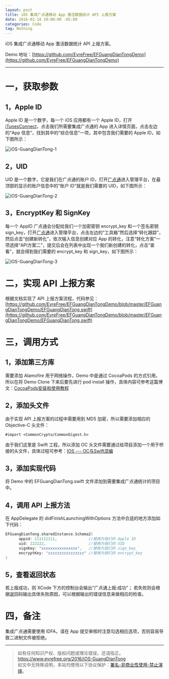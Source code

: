 ```yaml
---
layout: post
title: iOS 集成广点通移动 App 激活数据统计 API 上报方案
date: 2016-02-18 10:00:00 -05:00
categories: Code
tag: Nothing
---
```


iOS 集成广点通移动 App 激活数据统计 API 上报方案。

Demo 地址：[https://github.com/EyreFree/EFGuangDianTongDemo](https://github.com/EyreFree/EFGuangDianTongDemo)

---

# 一，获取参数

## 1，Apple ID

Apple ID 是一个数字，每一个 iOS 应用都有一个 Apple ID，打开 [iTunesConnect](http://itunesconnect.apple.com)，点击我们所需要集成广点通的 App 进入详情页面，点击左边的“App 信息”，找到其中的“综合信息”一项，其中包含我们需要的 Apple ID，如下图所示：

![iOS-GuangDianTong-1](/images/2016/iOS-GuangDianTong/1.png)

## 2，UID

UID 是一个数字，它是我们在广点通的账户 ID，打开[广点通](http://e.qq.com)进入管理平台，在最顶部的显示的账户信息中的“账户 ID”就是我们需要的 UID，如下图所示：

![iOS-GuangDianTong-2](/images/2016/iOS-GuangDianTong/2.png)

## 3，EncryptKey 和 SignKey

每一个 AppID 广点通会分配给我们一个加密密钥 encrypt_key 和一个签名密钥 sign_key，打开[广点通](http://e.qq.com)进入管理平台，点击左边的“工具箱”然后选择“转化跟踪”，然后点击“创建新转化”，依次输入信息创建对应 App 的转化，注意“转化方案”一项选择“API方案二”，提交后会在列表中出现一个我们新创建的转化，点击“查看”，就会得到我们需要的 encrypt_key 和 sign_key，如下图所示：

![iOS-GuangDianTong-3](/images/2016/iOS-GuangDianTong/3.png)

# 二，实现 API 上报方案

根据文档实现了 API 上报方案流程，代码参见：[https://github.com/EyreFree/EFGuangDianTongDemo/blob/master/EFGuangDianTongDemo/EFGuangDianTong.swift](https://github.com/EyreFree/EFGuangDianTongDemo/blob/master/EFGuangDianTongDemo/EFGuangDianTong.swift)

# 三，调用方式

## 1，添加第三方库

需要添加 Alamofire 用于网络操作，Demo 中是通过 CocoaPods 的方式引用，所以在将 Demo Clone 下来后要先进行 pod install 操作，具体内容可参考这篇博文：[CocoaPods安装和使用教程](http://code4app.com/article/cocoapods-install-usage)

## 2，添加头文件

由于实现 API 上报方案的过程中需要用到 MD5 加密，所以需要添加相应的 Objective-C 头文件：

```
#import <CommonCrypto/CommonDigest.h>
```

由于我们这里是 Swift 工程，所以添加 OC 头文件需要通过给项目添加一个用于桥接的头文件，具体过程可参考：[IOS --- OC与Swift混编](http://blog.sina.com.cn/s/blog_8d1bc23f0102v5tl.html)

## 3，添加实现代码

将 Demo 中的 EFGuangDianTong.swift 文件添加到需要集成广点通统计的项目中。

## 4，调用 API 上报方法

在 AppDelegate 的 didFinishLaunchingWithOptions 方法中合适的地方添加如下代码：

```swift
EFGuangDianTong.sharedInstance.Schema2(
      appid: 111111111,              //替换为我们的 Apple ID
      uid: 222222,                   //替换为我们的 UID
      signKey: "xxxxxxxxxxxxxxxx",   //替换为我们的 sign_key
      encryptKey: "zzzzzzzzzzzzzzzz" //替换为我们的 encrypt_key
)
```

## 5，查看返回状态

若上报成功，则 XCode 下方的控制台会输出“广点通上报:成功”；
若失败则会根据返回码输出具体失败原因，可以根据输出的错误信息来做相应的检查。

# 四，备注

集成广点通需要使用 IDFA，请在 App 提交审核时注意勾选相应选项，否则容易导致二进制文件被拒绝。

---

> 如有任何知识产权、版权问题或理论错误，还请指正。   
> https://www.eyrefree.org/2016/iOS-GuangDianTong   
> 如文中无特殊说明，本站均使用以下协议保护：[署名-非商业性使用-禁止演绎](http://creativecommons.org/licenses/by-nc-nd/3.0/cn/)。   

